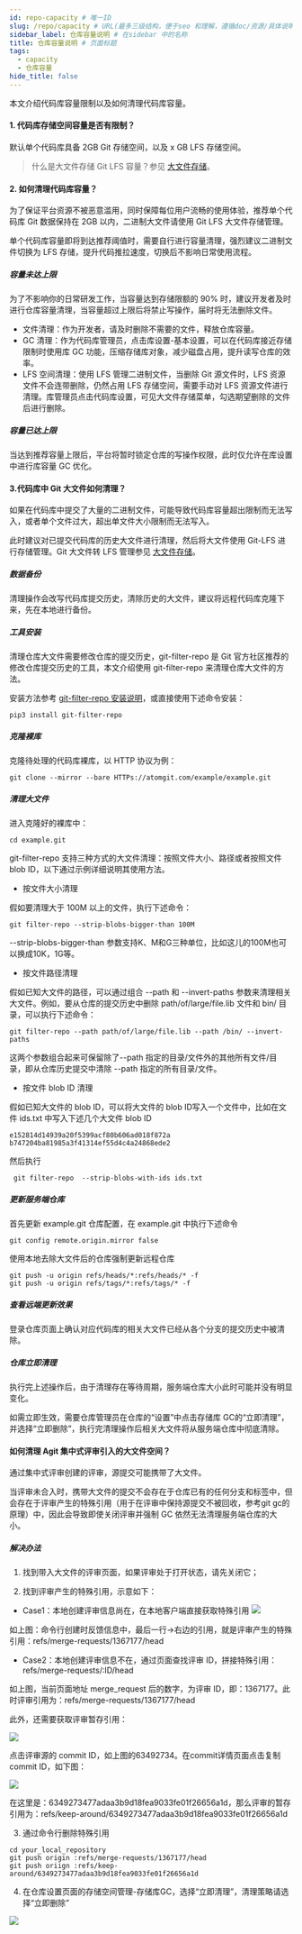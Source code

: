 ```yaml
---
id: repo-capacity # 唯一ID
slug: /repo/capacity # URL(最多三级结构，便于seo 和理解，遵循doc/资源/具体说明项 的原则)
sidebar_label: 仓库容量说明 # 在sidebar 中的名称
title: 仓库容量说明 # 页面标题
tags:
  - capacity
  - 仓库容量
hide_title: false
---
```


本文介绍代码库容量限制以及如何清理代码库容量。

#### 1. 代码库存储空间容量是否有限制？

默认单个代码库具备 2GB Git 存储空间，以及 x GB LFS 存储空间。
> 什么是大文件存储 Git LFS 容量？参见 [大文件存储](../repo/lfs.md)。

#### 2. 如何清理代码库容量？

为了保证平台资源不被恶意滥用，同时保障每位用户流畅的使用体验，推荐单个代码库 Git 数据保持在 2GB 以内，二进制大文件请使用 Git LFS 大文件存储管理。

单个代码库容量即将到达推荐阈值时，需要自行进行容量清理，强烈建议二进制文件切换为 LFS 存储，提升代码推拉速度，切换后不影响日常使用流程。

##### 容量未达上限

为了不影响你的日常研发工作，当容量达到存储限额的 90% 时，建议开发者及时进行仓库容量清理，当容量超过上限后将禁止写操作，届时将无法删除文件。

* 文件清理：作为开发者，请及时删除不需要的文件，释放仓库容量。
* GC 清理：作为代码库管理员，点击库设置-基本设置，可以在代码库接近存储限制时使用库 GC 功能，压缩存储库对象，减少磁盘占用，提升读写仓库的效率。
* LFS 空间清理：使用 LFS 管理二进制文件，当删除 Git 源文件时，LFS 资源文件不会连带删除，仍然占用 LFS 存储空间，需要手动对 LFS 资源文件进行清理。库管理员点击代码库设置，可见大文件存储菜单，勾选期望删除的文件后进行删除。

##### 容量已达上限

当达到推荐容量上限后，平台将暂时锁定仓库的写操作权限，此时仅允许在库设置中进行库容量 GC 优化。

#### 3.代码库中 Git 大文件如何清理？

如果在代码库中提交了大量的二进制文件，可能导致代码库容量超出限制而无法写入，或者单个文件过大，超出单文件大小限制而无法写入。

此时建议对已提交代码库的历史大文件进行清理，然后将大文件使用 Git-LFS 进行存储管理。Git 大文件转 LFS 管理参见 [大文件存储](../repo/lfs.md)。

##### 数据备份

清理操作会改写代码库提交历史，清除历史的大文件，建议将远程代码库克隆下来，先在本地进行备份。

##### 工具安装

清理仓库大文件需要修改仓库的提交历史，git-filter-repo 是 Git 官方社区推荐的修改仓库提交历史的工具，本文介绍使用 git-filter-repo 来清理仓库大文件的方法。

安装方法参考 [git-filter-repo 安装说明](https://github.com/newren/git-filter-repo/tree/main/contrib/filter-repo-demos)，或直接使用下述命令安装：

```shell
pip3 install git-filter-repo
```

##### 克隆裸库
克隆待处理的代码库裸库，以 HTTP 协议为例：

```shell
git clone --mirror --bare HTTPs://atomgit.com/example/example.git
```

##### 清理大文件

进入克隆好的裸库中：
```shell
cd example.git
```
git-filter-repo 支持三种方式的大文件清理：按照文件大小、路径或者按照文件 blob ID，以下通过示例详细说明其使用方法。

* 按文件大小清理

假如要清理大于 100M 以上的文件，执行下述命令：

```shell
git filter-repo --strip-blobs-bigger-than 100M
```

--strip-blobs-bigger-than 参数支持K、M和G三种单位，比如这儿的100M也可以换成10K，1G等。

* 按文件路径清理

假如已知大文件的路径，可以通过组合 --path 和 --invert-paths 参数来清理相关大文件。例如，要从仓库的提交历史中删除 path/of/large/file.lib 文件和 bin/ 目录，可以执行下述命令：

```shell
git filter-repo --path path/of/large/file.lib --path /bin/ --invert-paths
```

这两个参数组合起来可保留除了--path 指定的目录/文件外的其他所有文件/目录，即从仓库历史提交中清除 --path 指定的所有目录/文件。

* 按文件 blob ID 清理

假如已知大文件的 blob ID，可以将大文件的 blob ID写入一个文件中，比如在文件 ids.txt 中写入下述几个大文件 blob ID

```shell
e152814d14939a20f5399acf80b606ad018f872a
b747204ba81985a3f41314ef55d4c4a24868ede2
```

然后执行

```shell
 git filter-repo  --strip-blobs-with-ids ids.txt
```

##### 更新服务端仓库

首先更新 example.git 仓库配置，在 example.git 中执行下述命令

```shell
git config remote.origin.mirror false
```

使用本地去除大文件后的仓库强制更新远程仓库

```shell
git push -u origin refs/heads/*:refs/heads/* -f
git push -u origin refs/tags/*:refs/tags/* -f
```

##### 查看远端更新效果

登录仓库页面上确认对应代码库的相关大文件已经从各个分支的提交历史中被清除。

##### 仓库立即清理

执行完上述操作后，由于清理存在等待周期，服务端仓库大小此时可能并没有明显变化。

如需立即生效，需要仓库管理员在仓库的“设置”中点击存储库 GC的“立即清理”，并选择“立即删除”，执行完清理操作后相关大文件将从服务端仓库中彻底清除。

#### 如何清理 Agit 集中式评审引入的大文件空间？

通过集中式评审创建的评审，源提交可能携带了大文件。

当评审未合入时，携带大文件的提交不会存在于仓库已有的任何分支和标签中，但会存在于评审产生的特殊引用（用于在评审中保持源提交不被回收，参考git gc的原理）中，因此会导致即使关闭评审并强制 GC 依然无法清理服务端仓库的大小。

##### 解决办法

1. 找到带入大文件的评审页面，如果评审处于打开状态，请先关闭它；

2. 找到评审产生的特殊引用，示意如下：

* Case1：本地创建评审信息尚在，在本地客户端直接获取特殊引用
![](./img/01.jpg)

如上图：命令行创建时反馈信息中，最后一行->右边的引用，就是评审产生的特殊引用：refs/merge-requests/1367177/head

* Case2：本地创建评审信息不在，通过页面查找评审 ID，拼接特殊引用：refs/merge-requests/:ID/head

如上图，当前页面地址 merge_request 后的数字，为评审 ID，即：1367177。此时评审引用为：refs/merge-requests/1367177/head

此外，还需要获取评审暂存引用：

![](./img/02.jpg)

点击评审源的 commit ID，如上图的63492734。在commit详情页面点击复制 commit ID，如下图：

![](./img/03.jpg)

在这里是：6349273477adaa3b9d18fea9033fe01f26656a1d，那么评审的暂存引用为：refs/keep-around/6349273477adaa3b9d18fea9033fe01f26656a1d

3. 通过命令行删除特殊引用

```shell
cd your_local_repository
git push origin :refs/merge-requests/1367177/head
git push oriign :refs/keep-around/6349273477adaa3b9d18fea9033fe01f26656a1d
```

4. 在仓库设置页面的存储空间管理-存储库GC，选择“立即清理”，清理策略请选择“立即删除”

![](./img/04.jpg)